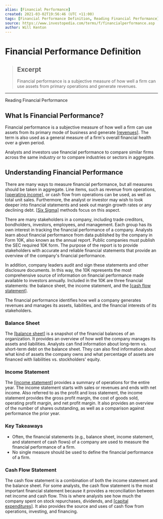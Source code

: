 ```yaml
---
alias: [Financial Performance]
created: 2021-03-02T19:56:46 (UTC +11:00)
tags: [Financial Performance Definition, Reading Financial Performance]
source: https://www.investopedia.com/terms/f/financialperformance.asp
author: Will Kenton
---
```


# Financial Performance Definition

> ## Excerpt
> Financial performance is a subjective measure of how well a firm can use assets from primary operations and generate revenues.

---

Reading Financial Performance
## What Is Financial Performance?

Financial performance is a subjective measure of how well a firm can use assets from its primary mode of business and generate [[revenues]](https://www.investopedia.com/ask/answers/111314/whats-difference-between-retained-earnings-and-revenue.asp). The term is also used as a general measure of a firm's overall financial health over a given period.

Analysts and investors use financial performance to compare similar firms across the same industry or to compare industries or sectors in aggregate.

## Understanding Financial Performance

There are many ways to measure financial performance, but all measures should be taken in aggregate. Line items, such as revenue from operations, [[operating income]](https://www.investopedia.com/terms/o/operatingincome.asp), or cash flow from operations can be used, as well as total unit sales. Furthermore, the analyst or investor may wish to look deeper into financial statements and seek out margin growth rates or any declining debt. [[Six Sigma]](https://www.investopedia.com/articles/investing/102014/guide-six-sigma-black-belt.asp) methods focus on this aspect.

There are many stakeholders in a company, including trade creditors, bondholders, investors, employees, and management. Each group has its own interest in tracking the financial performance of a company. Analysts learn about financial performance from data published by the company in Form 10K, also known as the annual report. Public companies must publish the SEC required 10K form. The purpose of the report is to provide stakeholders with accurate and reliable financial statements that provide an overview of the company's financial performance.

In addition, company leaders audit and sign these statements and other disclosure documents. In this way, the 10K represents the most comprehensive source of information on financial performance made available to investors annually. Included in the 10K are three financial statements: the balance sheet, the income statement, and the [[cash flow statement]](https://www.investopedia.com/terms/c/cashflowstatement.asp).

The financial performance identifies how well a company generates revenues and manages its assets, liabilities, and the financial interests of its stakeholders.

### Balance Sheet

The [[balance sheet]](https://www.investopedia.com/terms/b/balancesheet.asp) is a snapshot of the financial balances of an organization. It provides an overview of how well the company manages its assets and liabilities. Analysts can find information about long-term vs. short-term debt on the balance sheet. They can also find information about what kind of assets the company owns and what percentage of assets are financed with liabilities vs. stockholders' equity.

### Income Statement

The [[income statement]](https://www.investopedia.com/terms/i/incomestatement.asp) provides a summary of operations for the entire year. The income statement starts with sales or revenues and ends with net income. Also referred to as the profit and loss statement, the income statement provides the gross profit margin, the cost of goods sold, operating profit margin, and net profit margin. It also provides an overview of the number of shares outstanding, as well as a comparison against performance the prior year.

### Key Takeaways

-   Often, the financial statements (e.g., balance sheet, income statement, and statement of cash flows) of a company are used to measure the financial performance of a firm.
-   No single measure should be used to define the financial performance of a firm.

### Cash Flow Statement

The cash flow statement is a combination of both the income statement and the balance sheet. For some analysts, the cash flow statement is the most important financial statement because it provides a reconciliation between net income and cash flow. This is where analysts see how much the company spent on stock repurchases, dividends, and [[capital expenditures]](https://www.investopedia.com/terms/c/capitalexpenditure.asp). It also provides the source and uses of cash flow from operations, investing, and financing.
